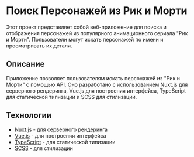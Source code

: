 # Поиск Персонажей из Рик и Морти

Этот проект представляет собой веб-приложение для поиска и отображения персонажей из популярного анимационного сериала "Рик и Морти". Пользователи могут искать персонажей по имени и просматривать их детали.

## Описание

Приложение позволяет пользователям искать персонажей из "Рик и Морти" с помощью API. Оно разработано с использованием Nuxt.js для серверного рендеринга, Vue.js для построения интерфейса, TypeScript для статической типизации и SCSS для стилизации.

## Технологии

- [Nuxt.js](https://nuxtjs.org/) - для серверного рендеринга
- [Vue.js](https://vuejs.org/) - для построения интерфейса
- [TypeScript](https://www.typescriptlang.org/) - для статической типизации
- [SCSS](https://sass-lang.com/) - для стилизации
